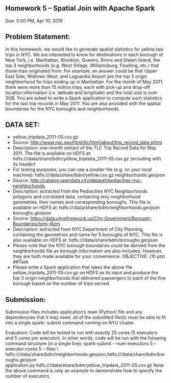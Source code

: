 ## Homework 5 – Spatial Join with Apache Spark
Due: 5:00 PM, Apr 10, 2019

## Problem Statement: 
In this homework, we would like to generate spatial statistics for yellow taxi trips in NYC. We are interested
to know for destinations in each borough of New York, i.e. Manhattan, Brooklyn, Queens, Bronx and Staten
Island, the top 3 neighborhoods (e.g. West Village, Williamsburg, Flushing, etc.) that those trips originated
from. For example, an answer could be that Upper East Side, Midtown West, and Laguardia Airport are the top 3
origin neighborhood for trips ending up in Manhattan. For the month of May 2011, there were more than 15
million trips, each with pick-up and drop-off location information (i.e. latitude and longitude) and the total
size is over 3GB. You are asked to write a Spark application to compute such statistics for the taxi trip
records in May 2011. You are also provided with the spatial boundaries for the NYC boroughs and
neighborhoods.
## DATA SET:
- yellow_tripdata_2011-05.csv.gz  
- Source: http://www.nyc.gov/html/tlc/html/about/trip_record_data.shtml  
- Description: one-month extract of the TLC Trip Record Data for May 2011. The file is available on
HDFS at: hdfs:///data/share/bdm/yellow_tripdata_2011-05.csv.gz
(including with its header)  
- For testing purposes, you can use a smaller file (e.g. on your local machine):
hdfs:///data/share/bdm/yellow.csv.gz
neighborhoods.geojson
- Source: http://catalog.opendata.city/dataset/pediacities-nyc-neighborhoods
- Description: extracted from the Pediacities NYC Neighborhoods polygons and correlated data,
containing only neighborhood geometries, their names and corresponding boroughs. This file is
available on HDFS at: hdfs:///data/share/bdm/neighborhoods.geojson
boroughs.geojson
- Source: https://data.cityofnewyork.us/City-Government/Borough-Boundaries/tqmj-j8zm
- Description: extracted from NYC Department of City Planning, containing the geometries and name
for 5 boroughs of NYC. This file is also available on HDFS at:
hdfs:///data/share/bdm/boroughs.geojson
- Please note that the NYC borough boundaries could be derived from the neighborhoods file as
borough information are also included. However, they are both made available for your convenience.
OBJECTIVE: (10 pts)
##Task
- Please write a Spark application that takes the above file yellow_tripdata_2011-05.csv.gz on HDFS as its
input and produce the top 3 origin neighborhoods that delivered passengers to each of the five borough
based on the number of trips served.
## Submission:
Submission files includes application’s main (Python) file and any dependencies that it may need. all of the submitted file(s) must be able to fit into a single spark- submit command running on NYU cluster. 

Evaluation: Code will be tested to run with exactly 25 cores (5 executors and 5 cores per executor). 
In other words, code will be run with the folowing command structure (in a single line):
spark-submit --num-executors 5 –executor-cores 5 --files \ hdfs:///data/share/bdm/neighborhoods.geojson,hdfs:///data/share/bdm/boroughs.geojson \
application.py hdfs:///data/share/bdm/yellow_tripdata_2011-05.csv.gz
Note: the above command is only an example to demonstrate how to specify the number of executors. 
